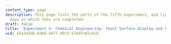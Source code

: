 ```yaml
---
content_type: page
description: This page lists the parts of the fifth experiment, and links to the lab
  days on which they are completed.
draft: false
title: 'Experiment 5: Chemical Engineering: Yeast Surface Display and Protein Engineering'
uid: 42a3d3db-6db6-4477-99c5-57e97c65c6cb
---
```

